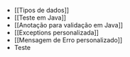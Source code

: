 - [[Tipos de dados]]
- [[Teste em Java]]
- [[Anotação para validação em Java]]
- [[Exceptions personalizada]]
- [[Mensagem de Erro personalizado]]
- Teste